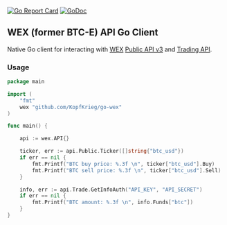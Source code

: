 [![Go Report Card](https://goreportcard.com/badge/github.com/KopfKrieg/go-wex)](https://goreportcard.com/report/github.com/KopfKrieg/go-wex)
[![GoDoc](https://godoc.org/github.com/KopfKrieg/go-wex?status.svg)](https://godoc.org/github.com/KopfKrieg/go-wex)

## WEX (former BTC-E) API Go Client
Native Go client for interacting with [WEX](https://wex.nz/) [Public API v3](https://wex.nz/api/3/docs) and [Trading API](https://wex.nz/tapi/docs).

### Usage

```go
package main

import (
	"fmt"
	wex "github.com/KopfKrieg/go-wex"
)

func main() {

	api := wex.API{}

	ticker, err := api.Public.Ticker([]string{"btc_usd"})
	if err == nil {
		fmt.Printf("BTC buy price: %.3f \n", ticker["btc_usd"].Buy)
		fmt.Printf("BTC sell price: %.3f \n", ticker["btc_usd"].Sell)
	}

	info, err := api.Trade.GetInfoAuth("API_KEY", "API_SECRET")
	if err == nil {
		fmt.Printf("BTC amount: %.3f \n", info.Funds["btc"])
	}
}
```
